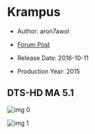 # Krampus

* Author: aron7awol

* [Forum Post](https://www.avsforum.com/threads/bass-eq-for-filtered-movies.2995212/post-57316494)

* Release Date: 2016-10-11
* Production Year: 2015

## DTS-HD MA 5.1

![img 0](https://i.imgur.com/drpBEi8.jpg)

![img 1](https://i.imgur.com/GtRPJRH.jpg)

